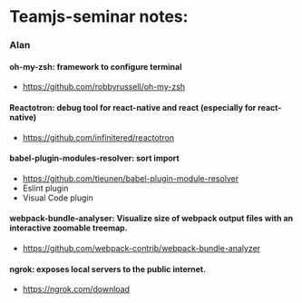 # Teamjs-seminar notes:

### Alan
#### oh-my-zsh: framework to configure terminal
- https://github.com/robbyrussell/oh-my-zsh
#### Reactotron: debug tool for react-native and react (especially for react-native)
- https://github.com/infinitered/reactotron
#### babel-plugin-modules-resolver: sort import 
- https://github.com/tleunen/babel-plugin-module-resolver
- Eslint plugin
- Visual Code plugin
#### webpack-bundle-analyser: Visualize size of webpack output files with an interactive zoomable treemap.
- https://github.com/webpack-contrib/webpack-bundle-analyzer
#### ngrok: exposes local servers to the public internet.
- https://ngrok.com/download
